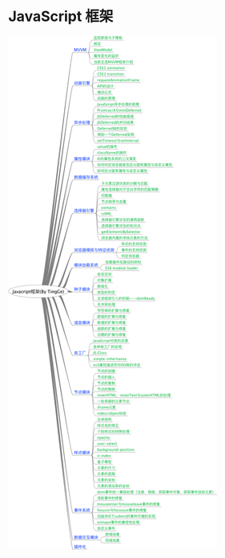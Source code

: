 # JavaScript 框架

![javascript framework](https://raw.githubusercontent.com/TingGe/knowledge/master/javascript/asset/javascript_framework_by_tingge.png)